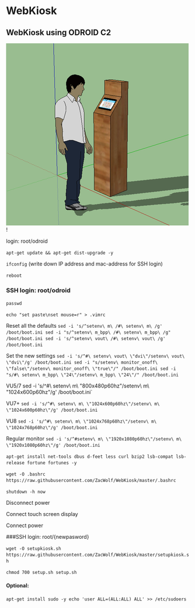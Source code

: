 # WebKiosk
## WebKiosk using ODROID C2
![Web Kiosk](images/kiosk.png)!


login: root/odroid

`apt-get update && apt-get dist-upgrade -y`

`ifconfig`
	(write down IP address and mac-address for SSH login)

`reboot`

### SSH login: root/odroid
`passwd`

`echo "set paste\nset mouse=r" > .vimrc`

Reset all the defaults
`sed -i 's/^setenv\ m\ /#\ setenv\ m\ /g' /boot/boot.ini
sed -i "s/^setenv\ m_bpp\ /#\ setenv\ m_bpp\ /g" /boot/boot.ini
sed -i 's/^setenv\ vout\ /#\ setenv\ vout\ /g' /boot/boot.ini`

Set the new settings
`sed -i 's/^#\ setenv\ vout\ \"dvi\"/setenv\ vout\ \"dvi\"/g' /boot/boot.ini
sed -i "s/setenv\ monitor_onoff\ \"false\"/setenv\ monitor_onoff\ \"true\"/" /boot/boot.ini
sed -i "s/#\ setenv\ m_bpp\ \"24\"/setenv\ m_bpp\ \"24\"/" /boot/boot.ini`

VU5/7
sed -i 's/^#\ setenv\ m\ \"800x480p60hz\"/setenv\ m\ \"1024x600p60hz\"/g' /boot/boot.ini`

VU7+
`sed -i 's/^#\ setenv\ m\ \"1024x600p60hz\"/setenv\ m\ \"1024x600p60hz\"/g' /boot/boot.ini`

VU8
`sed -i 's/^#\ setenv\ m\ \"1024x768p60hz\"/setenv\ m\ \"1024x768p60hz\"/g' /boot/boot.ini`

Regular monitor
`sed -i 's/^#setenv\ m\ \"1920x1080p60hz\"/setenv\ m\ \"1920x1080p60hz\"/g' /boot/boot.ini`

 
`apt-get install net-tools dbus d-feet less curl bzip2 lsb-compat lsb-release fortune fortunes -y`

`wget -O .bashrc https://raw.githubusercontent.com/ZacWolf/WebKiosk/master/.bashrc`

`shutdown -h now`

Disconnect power

Connect touch screen display

Connect power

###SSH login: root/{newpasword}

`wget -O setupkiosk.sh https://raw.githubusercontent.com/ZacWolf/WebKiosk/master/setupkiosk.sh`

`chmod 700 setup.sh
setup.sh`


#### Optional:

`apt-get install sudo -y
echo 'user ALL=(ALL:ALL) ALL' >> /etc/sudoers`